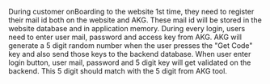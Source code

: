 During customer onBoarding to the website 1st time, they need to register their mail id both on the website
and AKG. These mail id will be stored in the website database and in application memory. During every login, users need to
enter user mail, password and access key from AKG. AKG will generate a 5 digit random number when the user presses the "Get Code" key and
also send those keys to the backend database. When user enter login button, user mail, password and 5 digit key will
get validated on the backend. This 5 digit should match with the 5 digit from AKG tool.